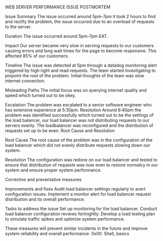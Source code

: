 WEB SERVER PERFORMANCE ISSUE POSTMORTEM


Issue Summary
The issue occurred around 5pm-7pm it took 2 hours to find and rectify the problem, the issue occurred due to an overload of requests to the server.

Duration
The issue occurred around 5pm-7pm EAT.

Impact
Our server became very slow in serving requests to our customers causing errors and long wait times for the page to become responsive. This affected 85% of our customers.

Timeline
The issue was detected at 5pm through a datadog monitoring alert triggered by high right and read requests.
The team started investigating to pinpoint the root of the problem. Initial thoughts of the team was slow internet connection.

Misleading Paths
The initial focus was on querying internet quality and speed which turned out to be okey.

Escalation
The problem was escalated to a senior software engineer who has extensive experience at 5:30pm.
Resolution
Around 6:40pm the problem was identified successfully which turned out to be the settings of the load balancer, our load balancer was not distributing requests to our servers evenly. The loadbalancer was reconfigured and the distribution of requests set up to be even.
Root Cause and Resolution

Root Cause
The root cause of the problem was in the configuration of the load balancer which did not evenly distribute requests slowing down our system. 

Resolution
The configuration was redone on our load balancer and tested to ensure that distribution of requests was now even to restore normalcy in our system and ensure proper system performance.



Corrective and preventative measures

Improvements and fixes
Audit load balancer settings regularly to avert configuration issues.
Implement a monitor alert for load balancer request distribution and its overall performance.

Tasks to address the issue
Set up monitoring for the load balancer.
Conduct load balancer configuration reviews fortnightly.
Develop a load testing plan to simulate traffic spikes and optimize system performance.

These measures will prevent similar incidents in the future and improve system reliability and overall performance.
0x00. Shell, basics
